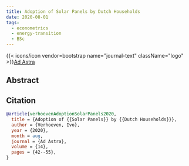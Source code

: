 ```yaml
---
title: Adoption of Solar Panels by Dutch Households
date: 2020-08-01
tags:
  - econometrics
  - energy-transition
  - BSc
---
```


{{< icons/icon vendor=bootstrap name="journal-text" className="logo" >}}[Ad Astra](https://issuu.com/adastraucr/docs/ad_astra_issue_fourteen/43)

## Abstract

## Citation

```bibtex
@article{verhoevenAdoptionSolarPanels2020,
  title = {Adoption of {{Solar Panels}} by {{Dutch Households}}},
  author = {Verhoeven, Ivo},
  year = {2020},
  month = aug,
  journal = {Ad Astra},
  volume = {14},
  pages = {42--55},
}
```
